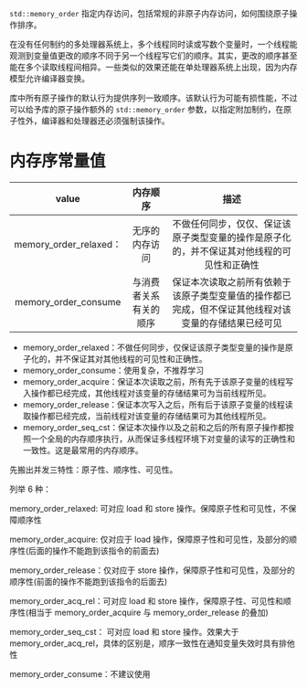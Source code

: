 `std::memory_order` 指定内存访问，包括常规的非原子内存访问，如何围绕原子操作排序。

在没有任何制约的多处理器系统上，多个线程同时读或写数个变量时，一个线程能观测到变量值更改的顺序不同于另一个线程写它们的顺序。其实，更改的顺序甚至能在多个读取线程间相异。一些类似的效果还能在单处理器系统上出现，因为内存模型允许编译器变换。

库中所有原子操作的默认行为提供序列一致顺序。该默认行为可能有损性能，不过可以给予库的原子操作额外的 `std::memory_order` 参数，以指定附加制约，在原子性外，编译器和处理器还必须强制该操作。

# 内存序常量值



|           value           |    内存顺序     |                         描述                         |
| :-----------------------: | :---------: | :------------------------------------------------: |
| memory_order_relaxed：<br> |   无序的内存访问   |   不做任何同步，仅仅、保证该原子类型变量的操作是原子化的，并不保证其对他线程的可见性和正确性    |
|   memory_order_consume    | 与消费者关系有关的顺序 | 保证本次读取之前所有依赖于该原子类型变量值的操作都已完成，但不保证其他线程对该变量的存储结果已经可见 |


- memory_order_relaxed：不做任何同步，仅保证该原子类型变量的操作是原子化的，并不保证其对其他线程的可见性和正确性。
- memory_order_consume：使用复杂，不推荐学习
- memory_order_acquire：保证本次读取之前，所有先于该原子变量的线程写入操作都已经完成，其他线程对该变量的存储结果可为当前线程所见。
- memory_order_release：保证本次写入之后，所有后于该原子变量的线程读取操作都已经完成，当前线程对该变量的存储结果可为其他线程所见。
- memory_order_seq_cst：保证本次操作以及之前和之后的所有原子操作都按照一个全局的内存顺序执行，从而保证多线程环境下对变量的读写的正确性和一致性。这是最常用的内存顺序。

先搬出并发三特性：原子性、顺序性、可见性。

列举 6 种：

memory_order_relaxed: 可对应 load 和 store 操作。保障原子性和可见性，不保障顺序性

memory_order_acquire: 仅对应于 load 操作，保障原子性和可见性，及部分的顺序性(后面的操作不能跑到该指令的前面去)

memory_order_release：仅对应于 store 操作，保障原子性和可见性，及部分的顺序性(前面的操作不能跑到该指令的后面去)

memory_order_acq_rel：可对应 load 和 store 操作，保障原子性、可见性和顺序性(相当于 memory_order_acquire 与 memory_order_release 的叠加)

memory_order_seq_cst： 可对应 load 和 store 操作。效果大于 memory_order_acq_rel，具体的区别是，顺序一致性在通知变量失效时具有排他性

memory_order_consume：不建议使用

